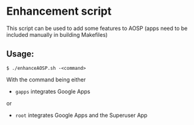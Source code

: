 Enhancement script
==================

This script can be used to add some features to AOSP (apps need to be included manually in building Makefiles)

Usage: 
------

    $ ./enhanceAOSP.sh -<command>


With the command being either
* ```gapps```  integrates Google Apps

or

* ```root```   integrates Google Apps and the Superuser App
